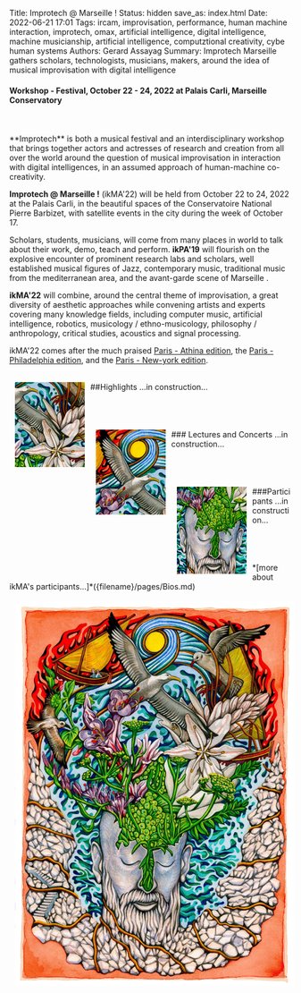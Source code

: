 Title: Improtech @ Marseille !
Status: hidden
save_as: index.html
Date: 2022-06-21 17:01
Tags: ircam, improvisation, performance, human machine interaction, improtech, omax, artificial intelligence, digital intelligence, machine musicianship, artificial intelligence, computztional creativity, cybe human systems
Authors: Gerard Assayag
Summary: Improtech Marseille gathers scholars, technologists, musicians, makers, around the idea of musical improvisation with digital intelligence

#### Workshop - Festival, October 22 - 24, 2022 at Palais Carli, Marseille Conservatory
<br>
<br>
**Improtech** is both a musical festival and an interdisciplinary workshop that brings together actors and actresses of research and creation from all over the world around the question of musical improvisation in interaction with digital intelligences, in an assumed approach of human-machine co-creativity.

**Improtech @ Marseille !** (ikMA'22) will be held from October 22 to 24, 2022 at the Palais Carli, in the beautiful spaces of the Conservatoire National Pierre Barbizet, with satellite events in the city during the week of October 17.

Scholars, students, musicians, will come from many places in world to talk about their work, demo, teach and perform. **ikPA'19** will flourish on the explosive encounter of prominent research labs and scholars, well established musical figures of Jazz, contemporary music, traditional music from the mediterranean area, and the  avant-garde scene of Marseille .

**ikMA'22** will combine, around the central theme of improvisation, a great diversity of aesthetic approaches while convening artists and experts covering many knowledge fields, including computer music, artificial intelligence, robotics, musicology / ethno-musicology, philosophy / anthropology, critical studies, acoustics and signal processing.

ikMA'22 comes after the  much praised [Paris - Athina edition](http://ikparisathina.ircam.fr), the [Paris - Philadelphia edition](http://ikparisphilly.ircam.fr), and the [Paris - New-york edition](http://repmus.ircam.fr/improtechpny).

<br>
<img src="./images/IKPoster_frag1.jpg" width="125" style="float:left" hspace="10">
##Highlights
...in construction...
<br>
<br>
<br>
<br>
<br>
<img src="./images/IKPoster_frag2.jpg" width="125" style="float:left" hspace="10">
### Lectures and Concerts
...in construction...
<br>
<br>
<br>
<br>
<br>
<img src="./images/IKPoster_frag3.jpg" width="125" style="float:left" hspace="10">
###Participants
...in construction...
<br>
<br>
<br>
<br>
<br>
*[more about ikMA's participants...]*({filename}/pages/Bios.md)
<br>
<br>

<img src="./images/IKPoster1b.jpg" width="500" style="float:left" hspace="10">
